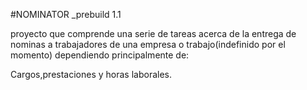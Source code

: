 #NOMINATOR _prebuild 1.1

proyecto que comprende una serie de tareas acerca de la entrega de nominas a trabajadores de una empresa o trabajo(indefinido por el momento) dependiendo principalmente de:

Cargos,prestaciones y horas laborales. 
